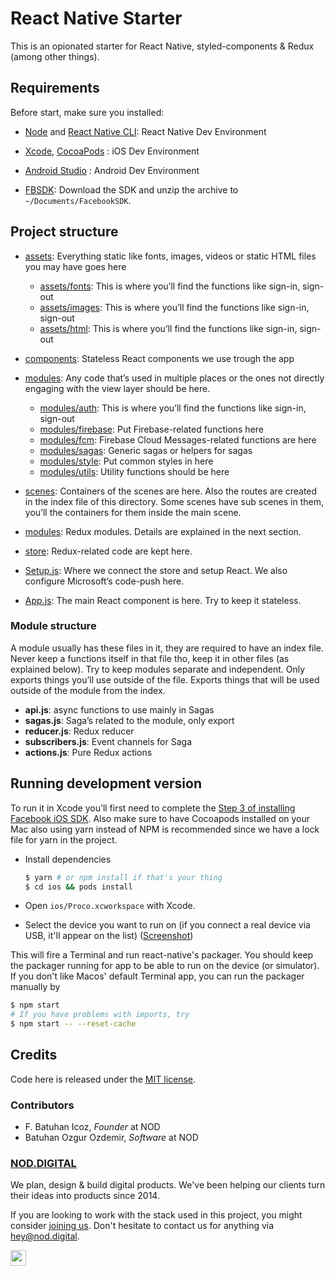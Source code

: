 # React Native Starter

This is an opionated starter for React Native, styled-components & Redux (among other things). 

## Requirements
Before start, make sure you installed:

- [Node](https://nodejs.org) and [React Native CLI](http://facebook.github.io/react-native/docs/getting-started.html): React Native Dev Environment


- [Xcode](https://developer.apple.com/xcode/), [CocoaPods](https://cocoapods.org/) : iOS Dev Environment
- [Android Studio](https://developer.android.com/studio/index.html) : Android Dev Environment
- [FBSDK](https://origincache.facebook.com/developers/resources/?id=facebook-ios-sdk-current.zip): Download the SDK and unzip the archive to `~/Documents/FacebookSDK`.

## Project structure

- [assets](./src/assets): Everything static like fonts, images, videos or static HTML files you may have goes here
    - [assets/fonts](./src/assets/auth): This is where you’ll find the functions like sign-in, sign-out
    - [assets/images](./src/assets/images): This is where you’ll find the functions like sign-in, sign-out
    - [assets/html](./src/assets/html): This is where you’ll find the functions like sign-in, sign-out

- [components](./src/components): Stateless React components we use trough the app 
- [modules](./src/modules): Any code that’s used in multiple places or the ones not directly engaging with the view layer should be here.
    - [modules/auth](./src/modules/auth): This is where you’ll find the functions like sign-in, sign-out
    - [modules/firebase](./src/modules/firebase): Put Firebase-related functions here
    - [modules/fcm](./src/modules/fcm): Firebase Cloud Messages-related functions are here
    - [modules/sagas](./src/modules/sagas): Generic sagas or helpers for sagas
    - [modules/style](./src/modules/style): Put common styles in here
    - [modules/utils](./src/modules/utils): Utility functions should be here
- [scenes](./src/scenes): Containers of the scenes are here. Also the routes are created in the index file of this directory. Some scenes have sub scenes in them, you’ll the containers for them inside the main scene.
- [modules](./src/modules): Redux modules. Details are explained in the next section.
- [store](./src/store): Redux-related code are kept here.
- [Setup.js](./src/Setup.js): Where we connect the store and setup React. We also configure Microsoft’s code-push here.
- [App.js](./src/App.js): The main React component is here. Try to keep it stateless. 

### Module structure 

A module usually has these files in it, they are required to have an index file. Never keep a functions itself in that file tho, keep it in other files (as explained below). Try to keep modules separate and independent. Only exports things you’ll use outside of the file. Exports things that will be used outside of the module from the index.

- **api.js**: async functions to use mainly in Sagas
- **sagas.js**: Saga’s related to the module, only export
- **reducer.js**: Redux reducer
- **subscribers.js**: Event channels for Saga
- **actions.js**: Pure Redux actions

## Running development version

To run it in Xcode you’ll first need to complete the [Step 3 of installing Facebook iOS SDK](https://developers.facebook.com/docs/ios/getting-started).
Also make sure to have Cocoapods installed on your Mac also using yarn instead of NPM is recommended since we have a lock file for yarn in the project.

* Install dependencies 

  ```bash
  $ yarn # or npm install if that's your thing
  $ cd ios && pods install
  ```

* Open `ios/Proco.xcworkspace` with Xcode.
* Select the device you want to run on (if you connect a real device via USB, it'll appear on the list) ([Screenshot](https://cloud.githubusercontent.com/assets/698079/20267596/20b61b60-aa84-11e6-8959-13489e930f10.png))
  
This will fire a Terminal and run react-native's packager. You should keep the packager running for app to be able to run on the device (or simulator). If you don't like Macos' default Terminal app, you can run the packager manually by

  ```bash
  $ npm start 
  # If you have problems with imports, try
  $ npm start -- --reset-cache
  ```


## Credits

Code here is released under the [MIT license](LICENSE). 


### Contributors

- F. Batuhan Icoz, _Founder_ at NOD
- Batuhan Ozgur Ozdemir, _Software_ at NOD


### [NOD.DIGITAL](https://nod.digital/?ref=_nod-github_)

We plan, design & build digital products. We've been helping our clients turn their ideas into products since 2014.

If you are looking to work with the stack used in this project, you might consider [joining us](https://nod.digital/join-us). Don't hesitate to contact us for anything via [hey@nod.digital](mailto:hey@nod.digital).

<img src="https://nod.digital/images/logo.png" height="25px" />
